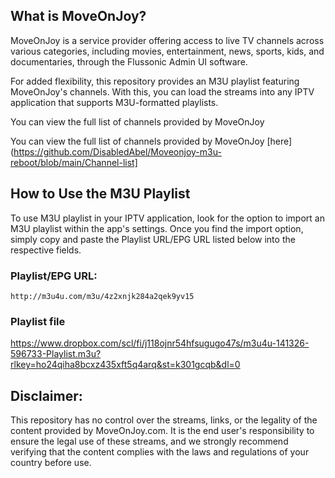 ## What is MoveOnJoy?

MoveOnJoy is a service provider offering access to live TV channels across various categories, including movies, entertainment, news, sports, kids, and documentaries, through the Flussonic Admin UI software.

For added flexibility, this repository provides an M3U playlist featuring MoveOnJoy's channels. With this, you can load the streams into any IPTV application that supports M3U-formatted playlists.

You can view the full list of channels provided by MoveOnJoy 

You can view the full list of channels provided by MoveOnJoy [here](https://github.com/DisabledAbel/Moveonjoy-m3u-reboot/blob/main/Channel-list]


## How to Use the M3U Playlist

To use M3U playlist in your IPTV application, look for the option to import an M3U playlist within the app's settings. Once you find the import option, simply copy and paste the Playlist URL/EPG URL listed below into the respective fields.

### Playlist/EPG URL:
``http://m3u4u.com/m3u/4z2xnjk284a2qek9yv15``
### Playlist file
https://www.dropbox.com/scl/fi/j118ojnr54hfsugugo47s/m3u4u-141326-596733-Playlist.m3u?rlkey=ho24qiha8bcxz435xft5q4arq&st=k301gcqb&dl=0
## Disclaimer:

This repository has no control over the streams, links, or the legality of the content provided by MoveOnJoy.com. It is the end user's responsibility to ensure the legal use of these streams, and we strongly recommend verifying that the content complies with the laws and regulations of your country before use.
